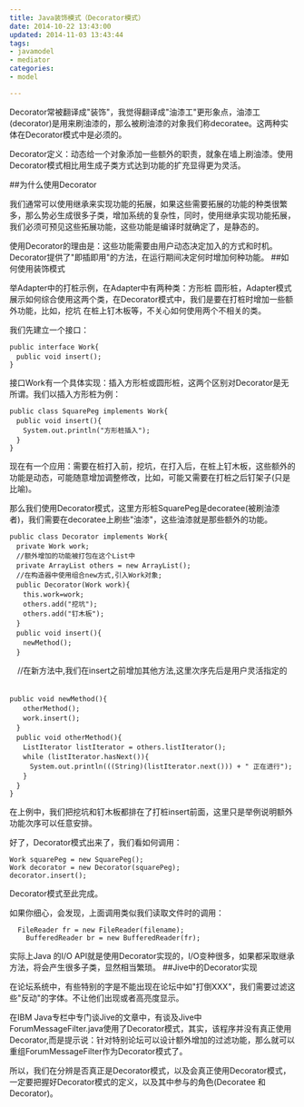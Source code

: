 ```yaml
---
title: Java装饰模式（Decorator模式）
date: 2014-10-22 13:43:00
updated: 2014-11-03 13:43:44
tags: 
- javamodel
- mediator
categories: 
- model

---
```

Decorator常被翻译成"装饰"，我觉得翻译成"油漆工"更形象点，油漆工(decorator)是用来刷油漆的，那么被刷油漆的对象我们称decoratee。这两种实体在Decorator模式中是必须的。

Decorator定义：动态给一个对象添加一些额外的职责，就象在墙上刷油漆。使用Decorator模式相比用生成子类方式达到功能的扩充显得更为灵活。


<!--more-->


##为什么使用Decorator

我们通常可以使用继承来实现功能的拓展，如果这些需要拓展的功能的种类很繁多，那么势必生成很多子类，增加系统的复杂性，同时，使用继承实现功能拓展，我们必须可预见这些拓展功能，这些功能是编译时就确定了，是静态的。

使用Decorator的理由是：这些功能需要由用户动态决定加入的方式和时机。Decorator提供了"即插即用"的方法，在运行期间决定何时增加何种功能。
##如何使用装饰模式

举Adapter中的打桩示例，在Adapter中有两种类：方形桩 圆形桩，Adapter模式展示如何综合使用这两个类，在Decorator模式中，我们是要在打桩时增加一些额外功能，比如，挖坑 在桩上钉木板等，不关心如何使用两个不相关的类。

我们先建立一个接口：

    public interface Work{
    　public void insert();
    }

接口Work有一个具体实现：插入方形桩或圆形桩，这两个区别对Decorator是无所谓。我们以插入方形桩为例：

    public class SquarePeg implements Work{
    　public void insert(){
    　　System.out.println("方形桩插入");
    　}
    }

现在有一个应用：需要在桩打入前，挖坑，在打入后，在桩上钉木板，这些额外的功能是动态，可能随意增加调整修改，比如，可能又需要在打桩之后钉架子(只是比喻)。

那么我们使用Decorator模式，这里方形桩SquarePeg是decoratee(被刷油漆者)，我们需要在decoratee上刷些"油漆"，这些油漆就是那些额外的功能。

    public class Decorator implements Work{
    　private Work work;
    　//额外增加的功能被打包在这个List中
    　private ArrayList others = new ArrayList();
    　//在构造器中使用组合new方式,引入Work对象;
    　public Decorator(Work work){
    　　this.work=work;
    　　others.add("挖坑");
    　　others.add("钉木板");
    　}
    　public void insert(){
    　　newMethod();
    　}

　//在新方法中,我们在insert之前增加其他方法,这里次序先后是用户灵活指定的 　　
　

    public void newMethod(){
    　　otherMethod();
    　　work.insert();
    　}
    　public void otherMethod(){
    　　ListIterator listIterator = others.listIterator();
    　　while (listIterator.hasNext()){
    　　　System.out.println(((String)(listIterator.next())) + " 正在进行");
    　　}
    　}
    }

在上例中，我们把挖坑和钉木板都排在了打桩insert前面，这里只是举例说明额外功能次序可以任意安排。

好了，Decorator模式出来了，我们看如何调用：

    Work squarePeg = new SquarePeg();
    Work decorator = new Decorator(squarePeg);
    decorator.insert();

Decorator模式至此完成。

如果你细心，会发现，上面调用类似我们读取文件时的调用：
  

      FileReader fr = new FileReader(filename);
        BufferedReader br = new BufferedReader(fr);

实际上Java 的I/O API就是使用Decorator实现的，I/O变种很多，如果都采取继承方法，将会产生很多子类，显然相当繁琐。
##Jive中的Decorator实现

在论坛系统中，有些特别的字是不能出现在论坛中如"打倒XXX"，我们需要过滤这些"反动"的字体。不让他们出现或者高亮度显示。

在IBM Java专栏中专门谈Jive的文章中，有谈及Jive中ForumMessageFilter.java使用了Decorator模式，其实，该程序并没有真正使用Decorator,而是提示说：针对特别论坛可以设计额外增加的过滤功能，那么就可以重组ForumMessageFilter作为Decorator模式了。

所以，我们在分辨是否真正是Decorator模式，以及会真正使用Decorator模式，一定要把握好Decorator模式的定义，以及其中参与的角色(Decoratee 和Decorator)。
